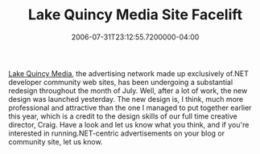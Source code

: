 ﻿---
title: Lake Quincy Media Site Facelift
date: "2006-07-31T23:12:55.7200000-04:00"
description: Lake Quincy Media, the advertising network made up exclusively of.NET developer community web sites, has been undergoing a substantial redesign throughout the month of July.
featuredImage: /img/default-post-image.jpg
---

[Lake Quincy Media](http://lakequincy.com/), the advertising network made up exclusively of.NET developer community web sites, has been undergoing a substantial redesign throughout the month of July. Well, after a lot of work, the new design was launched yesterday. The new design is, I think, much more professional and attractive than the one I managed to put together earlier this year, which is a credit to the design skills of our full time creative director, Craig. Have a look and let us know what you think, and if you're interested in running.NET-centric advertisements on your blog or community site, let us know.

